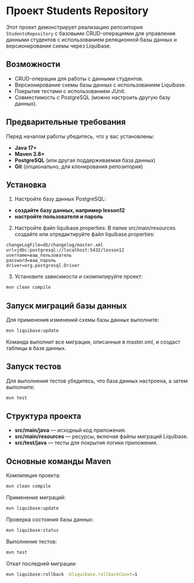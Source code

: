 # Проект Students Repository

Этот проект демонстрирует реализацию репозитория `StudentsRepository` с базовыми CRUD-операциями для управления данными студентов с использованием реляционной базы данных и версионирования схемы через Liquibase.

## Возможности

- CRUD-операции для работы с данными студентов.
- Версионирование схемы базы данных с использованием Liquibase.
- Покрытие тестами с использованием JUnit.
- Совместимость с PostgreSQL (можно настроить другую базу данных).

## Предварительные требования

Перед началом работы убедитесь, что у вас установлены:

- **Java 17+**
- **Maven 3.8+**
- **PostgreSQL** (или другая поддерживаемая база данных)
- **Git** (опционально, для клонирования репозитория)

## Установка

1. Настройте базу данных PostgreSQL:

- **создайте базу данных, например lesson12**
- **настройте пользователя и пароль**

2. Настройте файл liquibase.properties: В папке src/main/resources создайте или отредактируйте файл liquibase.properties:
```properties
changeLogFile=db/changelog/master.xml
url=jdbc:postgresql://localhost:5432/lesson12
username=ваш_пользователь
password=ваш_пароль
driver=org.postgresql.Driver
```
3. Установите зависимости и скомпилируйте проект:
```bash
mvn clean compile
```

## Запуск миграций базы данных
Для применения изменений схемы базы данных выполните:
```bash
mvn liquibase:update
```
Команда выполнит все миграции, описанные в master.xml, и создаст таблицы в базе данных.

## Запуск тестов
Для выполнения тестов убедитесь, что база данных настроена, а затем выполните:
```bash
mvn test
```

## Структура проекта
- **src/main/java** — исходный код приложения.
- **src/main/resources** — ресурсы, включая файлы миграций Liquibase.
- **src/test/java** — тесты для покрытия логики приложения.
  
## Основные команды Maven
Компиляция проекта:
```bash
mvn clean compile
```
Применение миграций:
```bash
mvn liquibase:update
```
Проверка состояния базы данных:
```bash
mvn liquibase:status
```
Выполнение тестов:
```bash
mvn test
```
Откат последней миграции:
```bash
mvn liquibase:rollback -Dliquibase.rollbackCount=1
```
